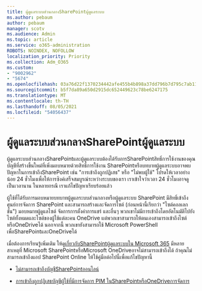 ```yaml
---
title: ผู้ดูแลระบบส่วนกลางSharePointผู้ดูแลระบบ
ms.author: pebaum
author: pebaum
manager: scotv
ms.audience: Admin
ms.topic: article
ms.service: o365-administration
ROBOTS: NOINDEX, NOFOLLOW
localization_priority: Priority
ms.collection: Adm_O365
ms.custom:
- "9002962"
- "5674"
ms.openlocfilehash: 03a76d22f1370234442afe455b4b898a37dd796b7d795c7ab1190ddd3102ae11
ms.sourcegitcommit: b5f7da89a650d2915dc652449623c78be6247175
ms.translationtype: MT
ms.contentlocale: th-TH
ms.lasthandoff: 08/05/2021
ms.locfileid: "54056437"
---
```

# <a name="global-and-sharepoint-admin"></a>ผู้ดูแลระบบส่วนกลางSharePointผู้ดูแลระบบ

ผู้ดูแลระบบส่วนกลางSharePointและผู้ดูแลระบบต้องได้รับการSharePointสิทธิ์การใช้งานของคุณ บัญชีที่สร้างขึ้นใหม่ที่เพิ่งมอบหมายด้วยสิทธิ์การใช้งาน SharePointหรือบทบาทผู้ดูแลระบบอาจพบปัญหาในการเข้าถึงSharePoint เช่น "การเข้าถึงถูกปฏิเสธ" หรือ "ไม่พบผู้ใช้" โปรดให้เวลาอย่างน้อย 24 ชั่วโมงเพื่อให้การซิงค์เสร็จสมบูรณ์ระหว่างระบบของเรา เราเข้าใจว่าเวลา 24 ชั่วโมงอาจดูเป็นเวลานาน ในหลายกรณี เราแก้ไขปัญหาเรียบร้อยแล้ว

ผู้ใช้ที่ได้รับการมอบหมายบทบาทผู้ดูแลระบบส่วนกลางหรือผู้ดูแลระบบ SharePoint มีสิทธิ์เข้าถึงศูนย์การจัดการ SharePoint และสามารถสร้างและจัดการไซต์ (ก่อนหน้านี้เรียกว่า "ไซต์คอลเลกชัน") มอบหมายผู้ดูแลไซต์ จัดการการตั้งค่าการแชร์ และอื่นๆ พวกเขาไม่มีการเข้าถึงโดยอัตโนมัติไปยังไซต์ทั้งหมดและไซต์ของผู้ใช้แต่ละคน OneDrive แต่พวกเขาสามารถให้ตนเองสามารถเข้าถึงไซต์หรือOneDriveได้ นอกจากนี้ พวกเขายังสามารถใช้ Microsoft PowerShell เพื่อSharePointและOneDriveได้

เมื่อต้องการเรียนรู้เพิ่มเติม ให้ดู[เกี่ยวกับSharePointผู้ดูแลระบบใน Microsoft 365](https://docs.microsoft.com/sharepoint/sharepoint-admin-role)
มีหลายสาเหตุที่ Microsoft SharePointหรือMicrosoft OneDriveอาจไม่สามารถเข้าถึงได้ ถ้าคุณไม่สามารถเข้าถึงแอป SharePoint Online ให้ใช้คู่มือต่อไปนี้เพื่อแก้ไขปัญหานี้

- [ไม่สามารถเข้าถึงบัญชีSharePointออนไลน์](https://docs.microsoft.com/sharepoint/troubleshoot/sharing-and-permissions/sharepoint-online-inaccessible)

- [การเข้าถึงถูกปฏิเสธบัญชีผู้ใช้ที่มีการจัดการ PIM ในSharePointหรือOneDriveการจัดการ](https://docs.microsoft.com/sharepoint/troubleshoot/administration/access-denied-to-pim-user-accounts)